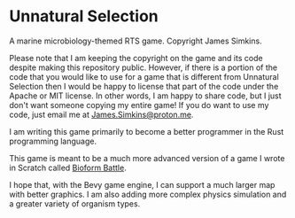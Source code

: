 # Unnatural Selection
A marine microbiology-themed RTS game. Copyright James Simkins.

Please note that I am keeping the copyright on the game and its code despite making this repository public. 
However, if there is a portion of the code that you would like to use for a game that is different 
from Unnatural Selection then I would be happy to license that part of the code under the Apache or MIT license. 
In other words, I am happy to share code, but I just don't want someone copying my entire game! 
If you do want to use my code, just email me at James.Simkins@proton.me.

I am writing this game primarily to become a better programmer in the Rust programming language.

This game is meant to be a much more advanced version of a game I wrote in Scratch called [Bioform Battle](https://scratch.mit.edu/users/EntropyIncorporated/). 

I hope that, with the Bevy game engine, I can support a much larger map with better graphics. I am also adding more complex physics simulation and a greater variety of organism types.
